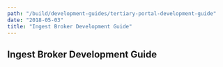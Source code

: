 ```yaml
---
path: "/build/development-guides/tertiary-portal-development-guide"
date: "2018-05-03"
title: "Ingest Broker Development Guide"
---
```


## Ingest Broker Development Guide

